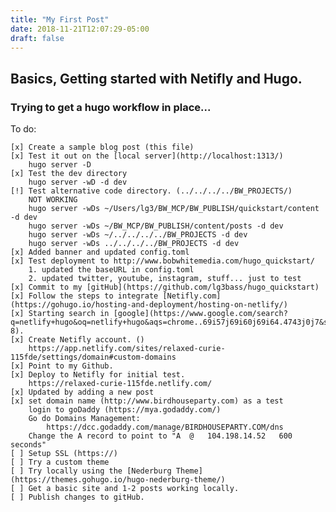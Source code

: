 ```yaml
---
title: "My First Post"
date: 2018-11-21T12:07:29-05:00
draft: false
---
```



## Basics, Getting started with Netifly and Hugo.
### Trying to get a hugo workflow in place...

To do:

	[x] Create a sample blog post (this file)
	[x] Test it out on the [local server](http://localhost:1313/)
		hugo server -D
	[x] Test the dev directory
		hugo server -wD -d dev
	[!] Test alternative code directory. (../../../../BW_PROJECTS/)
		NOT WORKING
		hugo server -wDs ~/Users/lg3/BW_MCP/BW_PUBLISH/quickstart/content -d dev
		hugo server -wDs ~/BW_MCP/BW_PUBLISH/content/posts -d dev
		hugo server -wDs ~/../../../../BW_PROJECTS -d dev
		hugo server -wDs ../../../../BW_PROJECTS -d dev
	[x] Added banner and updated config.toml
	[x] Test deployment to http://www.bobwhitemedia.com/hugo_quickstart/
		1. updated the baseURL in config.toml
		2. updated twitter, youtube, instagram, stuff... just to test
	[x] Commit to my [gitHub](https://github.com/lg3bass/hugo_quickstart)
	[x] Follow the steps to integrate [Netifly.com](https://gohugo.io/hosting-and-deployment/hosting-on-netlify/)
	[x] Starting search in [google](https://www.google.com/search?q=netlify+hugo&oq=netlify+hugo&aqs=chrome..69i57j69i60j69i64.4743j0j7&sourceid=chrome&ie=UTF-8).
	[x] Create Netifly account. ()
		https://app.netlify.com/sites/relaxed-curie-115fde/settings/domain#custom-domains
	[x] Point to my Github.
	[x] Deploy to Netifly for initial test.
		https://relaxed-curie-115fde.netlify.com/
	[x] Updated by adding a new post
	[x] set domain name (http://www.birdhouseparty.com) as a test
		login to goDaddy (https://mya.godaddy.com/)
		Go do Domains Management:
			https://dcc.godaddy.com/manage/BIRDHOUSEPARTY.COM/dns
		Change the A record to point to "A	@	104.198.14.52	600 seconds"
	[ ] Setup SSL (https://)
	[ ] Try a custom theme
	[ ] Try locally using the [Nederburg Theme](https://themes.gohugo.io/hugo-nederburg-theme/)
	[ ] Get a basic site and 1-2 posts working locally.
	[ ] Publish changes to gitHub.
	

	